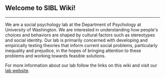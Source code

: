 ## **Welcome to SIBL Wiki!**

---

We are a social psychology lab at the Department of Psychology at University of Washington. We are interested in understanding how people's choices and behaviors are shaped by cultural factors such as stereotypes and social identity. Our lab is primarily concerned with developing and empirically testing theories that inform current social problems, particularly inequality and prejudice, in the hopes of bringing attention to these problems and working towards feasible solutions.

For more information about our lab follow the links on this wiki and visit our [lab website](http://depts.washington.edu/sibl/).